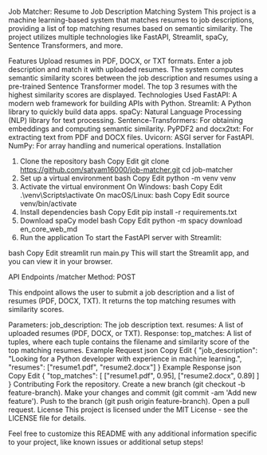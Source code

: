 Job Matcher: Resume to Job Description Matching System
This project is a machine learning-based system that matches resumes to job descriptions, providing a list of top matching resumes based on semantic similarity. The project utilizes multiple technologies like FastAPI, Streamlit, spaCy, Sentence Transformers, and more.

Features
Upload resumes in PDF, DOCX, or TXT formats.
Enter a job description and match it with uploaded resumes.
The system computes semantic similarity scores between the job description and resumes using a pre-trained Sentence Transformer model.
The top 3 resumes with the highest similarity scores are displayed.
Technologies Used
FastAPI: A modern web framework for building APIs with Python.
Streamlit: A Python library to quickly build data apps.
spaCy: Natural Language Processing (NLP) library for text processing.
Sentence-Transformers: For obtaining embeddings and computing semantic similarity.
PyPDF2 and docx2txt: For extracting text from PDF and DOCX files.
Uvicorn: ASGI server for FastAPI.
NumPy: For array handling and numerical operations.
Installation
1. Clone the repository
bash
Copy
Edit
git clone https://github.com/satyam16000/job-matcher.git
cd job-matcher
2. Set up a virtual environment
bash
Copy
Edit
python -m venv venv
3. Activate the virtual environment
On Windows:
bash
Copy
Edit
.\venv\Scripts\activate
On macOS/Linux:
bash
Copy
Edit
source venv/bin/activate
4. Install dependencies
bash
Copy
Edit
pip install -r requirements.txt
5. Download spaCy model
bash
Copy
Edit
python -m spacy download en_core_web_md
6. Run the application
To start the FastAPI server with Streamlit:

bash
Copy
Edit
streamlit run main.py
This will start the Streamlit app, and you can view it in your browser.

API Endpoints
/matcher
Method: POST

This endpoint allows the user to submit a job description and a list of resumes (PDF, DOCX, TXT). It returns the top matching resumes with similarity scores.

Parameters:
job_description: The job description text.
resumes: A list of uploaded resumes (PDF, DOCX, or TXT).
Response:
top_matches: A list of tuples, where each tuple contains the filename and similarity score of the top matching resumes.
Example Request
json
Copy
Edit
{
  "job_description": "Looking for a Python developer with experience in machine learning.",
  "resumes": ["resume1.pdf", "resume2.docx"]
}
Example Response
json
Copy
Edit
{
  "top_matches": [
    ["resume1.pdf", 0.95],
    ["resume2.docx", 0.89]
  ]
}
Contributing
Fork the repository.
Create a new branch (git checkout -b feature-branch).
Make your changes and commit (git commit -am 'Add new feature').
Push to the branch (git push origin feature-branch).
Open a pull request.
License
This project is licensed under the MIT License - see the LICENSE file for details.

Feel free to customize this README with any additional information specific to your project, like known issues or additional setup steps!

